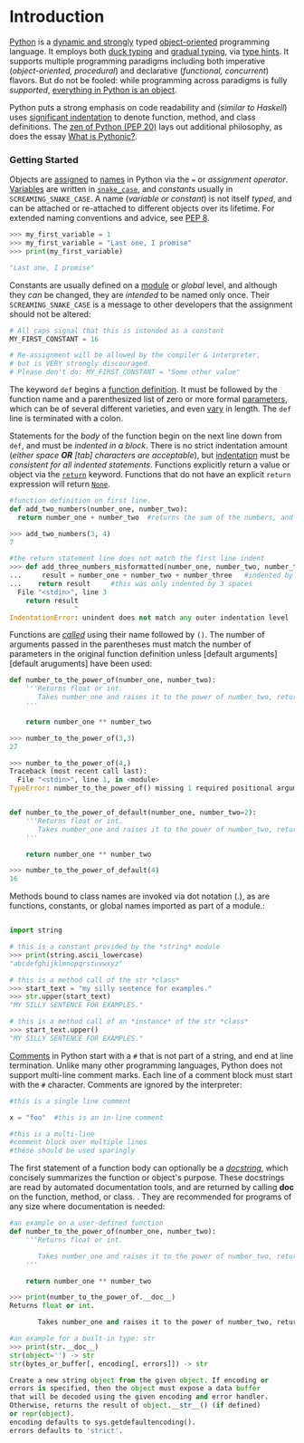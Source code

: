 # Introduction

[Python][python docs] is a [dynamic and strongly][dynamic typing in python] typed [object-oriented][object oriented programming] programming language. It employs both [duck typing][duck typing] and [gradual typing][gradual typing], via [type hints][type hints]. It supports multiple programming paradigms including both imperative (_object-oriented, procedural_) and declarative (_functional, concurrent_) flavors. But do not be fooled: while programming across paradigms is fully _supported_, [everything in Python is an object][everythings an object].

Python puts a strong emphasis on code readability and (_similar to Haskell_) uses [significant indentation][significant indentation] to denote function, method, and class definitions. The [zen of Python (PEP 20)][the zen of python] lays out additional philosophy, as does the essay [What is Pythonic?][what is pythonic].

### Getting Started

Objects are [assigned][assignment statements] to [names][naming and binding] in Python via the `=` or _assignment operator_. [Variables][variables] are written in [`snake_case`][snake case], and _constants_ usually in `SCREAMING_SNAKE_CASE`. A name (_variable or constant_) is not itself _typed_, and can be attached or re-attached to different objects over its lifetime. For extended naming conventions and advice, see [PEP 8][pep8].

```python
>>> my_first_variable = 1
>>> my_first_variable = "Last one, I promise"
>>> print(my_first_variable)

"Last one, I promise"
```

Constants are usually defined on a [module][module] or _global_ level, and although they _can_ be changed, they are _intended_ to be named only once. Their `SCREAMING_SNAKE_CASE` is a message to other developers that the assignment should not be altered:

```python
# All caps signal that this is intended as a constant
MY_FIRST_CONSTANT = 16

# Re-assignment will be allowed by the compiler & interpreter,
# but is VERY strongly discouraged.
# Please don't do: MY_FIRST_CONSTANT = "Some other value"
```

The keyword `def` begins a [function definition][function definition]. It must be followed by the function name and a parenthesized list of zero or more formal [parameters][parameters], which can be of several different varieties, and even [vary][more on functions] in length. The `def` line is terminated with a colon.

Statements for the _body_ of the function begin on the next line down from `def`, and must be _indented in a block_. There is no strict indentation amount (_either space **OR** [tab] characters are acceptable_), but [indentation][indentation] must be _consistent for all indented statements_. Functions explicitly return a value or object via the [`return`][return] keyword. Functions that do not have an explicit `return` expression will return [`None`][none].

```python
#function definition on first line.
def add_two_numbers(number_one, number_two):
  return number_one + number_two  #returns the sum of the numbers, and is indented by 2 spaces.

>>> add_two_numbers(3, 4)
7

#the return statement line does not match the first line indent
>>> def add_three_numbers_misformatted(number_one, number_two, number_three):
...     result = number_one + number_two + number_three   #indented by 4 spaces
...    return result     #this was only indented by 3 spaces
  File "<stdin>", line 3
    return result
                ^
IndentationError: unindent does not match any outer indentation level
```

Functions are [_called_][calls] using their name followed by `()`. The number of arguments passed in the parentheses must match the number of parameters in the original function definition unless [default arguments][default aruguments] have been used:

```python
def number_to_the_power_of(number_one, number_two):
    '''Returns float or int.
       Takes number_one and raises it to the power of number_two, returning the result.
    '''

    return number_one ** number_two

>>> number_to_the_power_of(3,3)
27

>>> number_to_the_power_of(4,)
Traceback (most recent call last):
  File "<stdin>", line 1, in <module>
TypeError: number_to_the_power_of() missing 1 required positional argument: 'number_two'


def number_to_the_power_of_default(number_one, number_two=2):
    '''Returns float or int.
       Takes number_one and raises it to the power of number_two, returning the result.
    '''

    return number_one ** number_two

>>> number_to_the_power_of_default(4)
16
```

Methods bound to class names are invoked via dot notation (.), as are functions, constants, or global names imported as part of a module.:

```python

import string

# this is a constant provided by the *string* module
>>> print(string.ascii_lowercase)
"abcdefghijklmnopqrstuvwxyz"

# this is a method call of the str *class*
>>> start_text = "my silly sentence for examples."
>>> str.upper(start_text)
"MY SILLY SENTENCE FOR EXAMPLES."

# this is a method call of an *instance* of the str *class*
>>> start_text.upper()
"MY SILLY SENTENCE FOR EXAMPLES."
```

[Comments][comments] in Python start with a `#` that is not part of a string, and end at line termination. Unlike many other programming languages, Python does not support multi-line comment marks. Each line of a comment block must start with the `#` character. Comments are ignored by the interpreter:

```python
#this is a single line comment

x = "foo"  #this is an in-line comment

#this is a multi-line
#comment block over multiple lines
#these should be used sparingly
```

The first statement of a function body can optionally be a [_docstring_][docstring], which concisely summarizes the function or object's purpose. These docstrings are read by automated documentation tools, and are returned by calling **doc** on the function, method, or class. . They are recommended for programs of any size where documentation is needed:

```python
#an example on a user-defined function
def number_to_the_power_of(number_one, number_two):
    '''Returns float or int.

       Takes number_one and raises it to the power of number_two, returning the result.
    '''

    return number_one ** number_two

>>> print(number_to_the_power_of.__doc__)
Returns float or int.

       Takes number_one and raises it to the power of number_two, returning the result.

#an example for a built-in type: str
>>> print(str.__doc__)
str(object='') -> str
str(bytes_or_buffer[, encoding[, errors]]) -> str

Create a new string object from the given object. If encoding or
errors is specified, then the object must expose a data buffer
that will be decoded using the given encoding and error handler.
Otherwise, returns the result of object.__str__() (if defined)
or repr(object).
encoding defaults to sys.getdefaultencoding().
errors defaults to 'strict'.
```

[assignment statements]: https://docs.python.org/3/reference/simple_stmts.html#assignment-statements
[calls]: https://docs.python.org/3/reference/expressions.html#calls
[classes]: https://docs.python.org/3/reference/datamodel.html#classes
[comments]: https://realpython.com/python-comments-guide/#python-commenting-basics
[default arguments]: https://docs.python.org/3/tutorial/controlflow.html#default-argument-values
[docstring]: https://docs.python.org/3/tutorial/controlflow.html#tut-docstrings
[doctests]: https://docs.python.org/3/library/doctest.html
[duck typing]: https://en.wikipedia.org/wiki/Duck_typing
[dynamic typing in python]: https://stackoverflow.com/questions/11328920/is-python-strongly-typed
[everythings an object]: https://docs.python.org/3/reference/datamodel.html
[function definition]: https://docs.python.org/3/tutorial/controlflow.html#defining-functions
[functions]: https://docs.python.org/3/reference/compound_stmts.html#function
[gradual typing]: https://en.wikipedia.org/wiki/Gradual_typing
[indentation]: https://docs.python.org/3/reference/lexical_analysis.html#indentation
[method objects]: https://docs.python.org/3/c-api/method.html#method-objects
[module]: https://docs.python.org/3/tutorial/modules.html
[more on functions]: https://docs.python.org/3/tutorial/controlflow.html#more-on-defining-functions
[naming and binding]: https://docs.python.org/3/reference/executionmodel.html#naming-and-binding
[none]: https://docs.python.org/3/library/constants.html
[object oriented programming]: https://en.wikipedia.org/wiki/Object-oriented_programming
[objects]: https://docs.python.org/3/reference/datamodel.html#the-standard-type-hierarchy
[parameters]: https://docs.python.org/3/glossary.html#term-parameter
[pep8]: https://www.python.org/dev/peps/pep-0008/
[peps]: https://www.python.org/dev/peps/
[psf membership]: https://www.python.org/psf/membership/
[psf]: https://www.python.org/psf/
[python docs]: https://docs.python.org/3/
[python faqs]: https://docs.python.org/3/faq/index.html
[python glossary of terms]: https://docs.python.org/3/glossary.html
[python how tos]: https://docs.python.org/3/howto/index.html
[python language reference]: https://docs.python.org/3/reference/index.html
[python library reference]: https://docs.python.org/3/library/index.html
[python tutorial]: https://docs.python.org/3/tutorial/index.html
[return]: https://docs.python.org/3/reference/simple_stmts.html#return
[significant indentation]: https://docs.python.org/3/reference/lexical_analysis.html#indentation
[snake case]: https://en.wikipedia.org/wiki/Snake_case
[the zen of python]: https://www.python.org/dev/peps/pep-0020/
[turtles all the way down]: https://en.wikipedia.org/wiki/Turtles_all_the_way_down
[type hints]: https://docs.python.org/3/library/typing.html
[variables]: https://realpython.com/python-variables/
[what is pythonic]: https://blog.startifact.com/posts/older/what-is-pythonic.html
